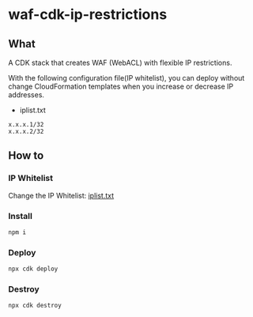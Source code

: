 # waf-cdk-ip-restrictions

## What

A CDK stack that creates WAF (WebACL) with flexible IP restrictions.

With the following configuration file(IP whitelist), you can deploy without change CloudFormation templates when you increase or decrease IP addresses.

- iplist.txt

```
x.x.x.1/32
x.x.x.2/32
```

## How to

### IP Whitelist

Change the IP Whitelist: [iplist.txt](./iplist.txt)

### Install

```sh
npm i
```

### Deploy

```sh
npx cdk deploy
```

### Destroy

```sh
npx cdk destroy
```
